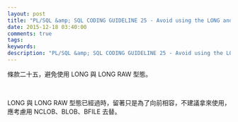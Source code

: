 ```yaml
---
layout: post
title: "PL/SQL &amp; SQL CODING GUIDELINE 25 - Avoid using the LONG and LONG RAW data types"
date: 2015-12-18 03:40:00
comments: true
tags: 
keywords: 
description: "PL/SQL &amp; SQL CODING GUIDELINE 25 - Avoid using the LONG and LONG RAW data types"
---
```


條款二十五，避免使用 LONG 與 LONG RAW 型態。  

<!-- More -->

<br/>


LONG 與 LONG RAW 型態已經過時，留著只是為了向前相容，不建議拿來使用，應考慮用 NCLOB、BLOB、BFILE 去替。  
